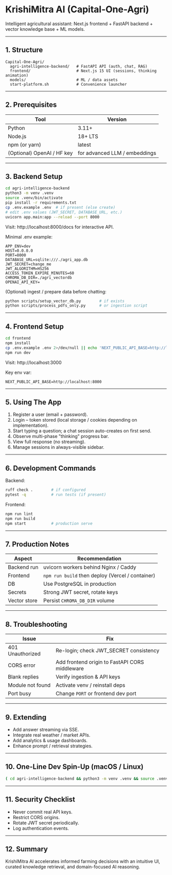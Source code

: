 # KrishiMitra AI (Capital-One-Agri)

Intelligent agricultural assistant: Next.js frontend + FastAPI backend + vector knowledge base + ML models.

---
## 1. Structure
```
Capital-One-Agri/
  agri-intelligence-backend/   # FastAPI API (auth, chat, RAG)
  frontend/                    # Next.js 15 UI (sessions, thinking animation)
  models/                      # ML / data assets
  start-platform.sh            # Convenience launcher
```

---
## 2. Prerequisites
| Tool | Version |
|------|---------|
| Python | 3.11+ |
| Node.js | 18+ LTS |
| npm (or yarn) | latest |
| (Optional) OpenAI / HF key | for advanced LLM / embeddings |

---
## 3. Backend Setup
```bash
cd agri-intelligence-backend
python3 -m venv .venv
source .venv/bin/activate
pip install -r requirements.txt
cp .env.example .env  # if present (else create)
# edit .env values (JWT_SECRET, DATABASE_URL, etc.)
uvicorn app.main:app --reload --port 8000
```
Visit: http://localhost:8000/docs for interactive API.

Minimal .env example:
```
APP_ENV=dev
HOST=0.0.0.0
PORT=8000
DATABASE_URL=sqlite:///./agri_app.db
JWT_SECRET=change_me
JWT_ALGORITHM=HS256
ACCESS_TOKEN_EXPIRE_MINUTES=60
CHROMA_DB_DIR=./agri_vectordb
OPENAI_API_KEY=
```
(Optional) ingest / prepare data before chatting:
```bash
python scripts/setup_vector_db.py        # if exists
python scripts/process_pdfs_only.py      # or ingestion script
```

---
## 4. Frontend Setup
```bash
cd frontend
npm install
cp .env.example .env 2>/dev/null || echo 'NEXT_PUBLIC_API_BASE=http://localhost:8000' > .env
npm run dev
```
Visit: http://localhost:3000

Key env var:
```
NEXT_PUBLIC_API_BASE=http://localhost:8000
```

---
## 5. Using The App
1. Register a user (email + password).
2. Login – token stored (local storage / cookies depending on implementation).
3. Start typing a question; a chat session auto-creates on first send.
4. Observe multi-phase "thinking" progress bar.
5. View full response (no streaming).
6. Manage sessions in always-visible sidebar.

---
## 6. Development Commands
Backend:
```bash
ruff check .        # if configured
pytest -q           # run tests (if present)
```
Frontend:
```bash
npm run lint
npm run build
npm start           # production serve
```

---
## 7. Production Notes
| Aspect | Recommendation |
|--------|----------------|
| Backend run | uvicorn workers behind Nginx / Caddy |
| Frontend | `npm run build` then deploy (Vercel / container) |
| DB | Use PostgreSQL in production |
| Secrets | Strong JWT secret, rotate keys |
| Vector store | Persist `CHROMA_DB_DIR` volume |

---
## 8. Troubleshooting
| Issue | Fix |
|-------|-----|
| 401 Unauthorized | Re-login; check JWT_SECRET consistency |
| CORS error | Add frontend origin to FastAPI CORS middleware |
| Blank replies | Verify ingestion & API keys |
| Module not found | Activate venv / reinstall deps |
| Port busy | Change `PORT` or frontend dev port |

---
## 9. Extending
- Add answer streaming via SSE.
- Integrate real weather / market APIs.
- Add analytics & usage dashboards.
- Enhance prompt / retrieval strategies.

---
## 10. One-Line Dev Spin-Up (macOS / Linux)
```bash
( cd agri-intelligence-backend && python3 -m venv .venv && source .venv/bin/activate && pip install -r requirements.txt && uvicorn app.main:app --reload ) & ( cd frontend && npm install && npm run dev )
```

---
## 11. Security Checklist
- Never commit real API keys.
- Restrict CORS origins.
- Rotate JWT secret periodically.
- Log authentication events.

---
## 12. Summary
KrishiMitra AI accelerates informed farming decisions with an intuitive UI, curated knowledge retrieval, and domain-focused AI reasoning.
